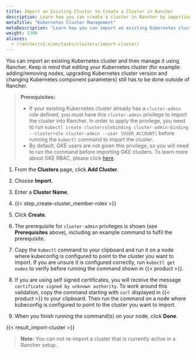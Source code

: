 ```yaml
---
title: Import an Existing Cluster to Create a Cluster in Rancher
description: Learn how you can create a cluster in Rancher by importing an existing Kubernetes cluster. Then, you can manage it using Rancher
metaTitle: "Kubernetes Cluster Management"
metaDescription: "Learn how you can import an existing Kubernetes cluster and then manage it using Rancher"
weight: 2300
aliases:
  - /rancher/v2.x/en/tasks/clusters/import-cluster/
---
```


You can import an existing Kubernetes cluster and then manage it using Rancher. Keep in mind that editing your Kubernetes cluster (for example: adding/removing nodes, upgrading Kubernetes cluster version and changing Kubernetes component parameters) still has to be done outside of Rancher.

>**Prerequisites:**
>
>- If your existing Kubernetes cluster already has a `cluster-admin` role defined, you must have this `cluster-admin` privilege to import the cluster into Rancher. In order to apply the privilege, you need to run `kubectl create clusterrolebinding cluster-admin-binding --clusterrole cluster-admin --user [USER_ACCOUNT]` before running the `kubectl` command to import the cluster.
>- By default, GKE users are not given this privilege, so you will need to run the command before importing GKE clusters. To learn more about GKE RBAC, please click [here](https://cloud.google.com/kubernetes-engine/docs/how-to/role-based-access-control).

1. From the **Clusters** page, click **Add Cluster**.

2. Choose **Import**.

3. Enter a **Cluster Name**.

4. {{< step_create-cluster_member-roles >}}

5. Click **Create**.

6. The prerequisite for `cluster-admin` privileges is shown (see **Prerequisites** above), including an example command to fulfil the prerequisite.

7. Copy the `kubectl` command to your clipboard and run it on a node where kubeconfig is configured to point to the cluster you want to import. If you are unsure it is configured correctly, run `kubectl get nodes` to verify before running the command shown in {{< product >}}.

8. If you are using self signed certificates, you will receive the message `certificate signed by unknown authority`. To work around this validation, copy the command starting with `curl` displayed in {{< product >}} to your clipboard. Then run the command on a node where kubeconfig is configured to point to the cluster you want to import.

9. When you finish running the command(s) on your node, click **Done**.

{{< result_import-cluster >}}

> **Note:**
> You can not re-import a cluster that is currently active in a Rancher setup.

